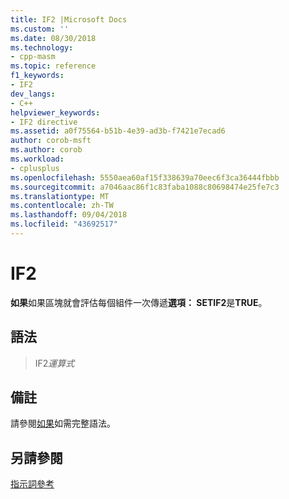 ```yaml
---
title: IF2 |Microsoft Docs
ms.custom: ''
ms.date: 08/30/2018
ms.technology:
- cpp-masm
ms.topic: reference
f1_keywords:
- IF2
dev_langs:
- C++
helpviewer_keywords:
- IF2 directive
ms.assetid: a0f75564-b51b-4e39-ad3b-f7421e7ecad6
author: corob-msft
ms.author: corob
ms.workload:
- cplusplus
ms.openlocfilehash: 5550aea60af15f338639a70eec6f3ca36444fbbb
ms.sourcegitcommit: a7046aac86f1c83faba1088c80698474e25fe7c3
ms.translationtype: MT
ms.contentlocale: zh-TW
ms.lasthandoff: 09/04/2018
ms.locfileid: "43692517"
---
```

# <a name="if2"></a>IF2

**如果**如果區塊就會評估每個組件一次傳遞**選項： SETIF2**是**TRUE**。

## <a name="syntax"></a>語法

> IF2*運算式*

## <a name="remarks"></a>備註

請參閱[如果](../../assembler/masm/if-masm.md)如需完整語法。

## <a name="see-also"></a>另請參閱

[指示詞參考](../../assembler/masm/directives-reference.md)<br/>